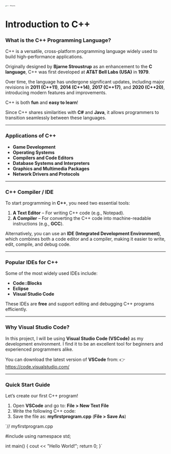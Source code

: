 <img src="https://upload.wikimedia.org/wikipedia/commons/thumb/1/18/ISO_C%2B%2B_Logo.svg/1200px-ISO_C%2B%2B_Logo.svg.png" alt="C++ - Wikipedia" style="zoom:25%;" />

# Introduction to C++

### **What is the C++ Programming Language?**

C++ is a versatile, cross-platform programming language widely used to build high-performance applications.

Originally designed by **Bjarne Stroustrup** as an enhancement to the **C language**, C++ was first developed at **AT&T Bell Labs (USA)** in **1979**.

Over time, the language has undergone significant updates, including major revisions in **2011 (C++11)**, **2014 (C++14)**, **2017 (C++17)**, and **2020 (C++20)**, introducing modern features and improvements.

C++ is both **fun** and **easy to learn**!

Since C++ shares similarities with **C#** and **Java**, it allows programmers to transition seamlessly between these languages.

------

### **Applications of C++**

- **Game Development**
- **Operating Systems**
- **Compilers and Code Editors**
- **Database Systems and Interpreters**
- **Graphics and Multimedia Packages**
- **Network Drivers and Protocols**

------

### **C++ Compiler / IDE**

To start programming in **C++**, you need two essential tools:

1. **A Text Editor** – For writing C++ code (e.g., Notepad).
2. **A Compiler** – For converting the C++ code into machine-readable instructions (e.g., **GCC**).

Alternatively, you can use an **IDE (Integrated Development Environment)**, which combines both a code editor and a compiler, making it easier to write, edit, compile, and debug code.

------

### **Popular IDEs for C++**

Some of the most widely used IDEs include:

- **Code::Blocks**
- **Eclipse**
- **Visual Studio Code**

These IDEs are **free** and support editing and debugging C++ programs efficiently.

------

### **Why Visual Studio Code?**

In this project, I will be using **Visual Studio Code (VSCode)** as my development environment. I find it to be an excellent tool for beginners and experienced programmers alike.

You can download the latest version of **VSCode** from:
👉 https://code.visualstudio.com/

------

### **Quick Start Guide**

Let’s create our first C++ program!

1. Open **VSCode** and go to:
   **File > New Text File**
2. Write the following C++ code:
3. Save the file as:
   **myfirstprogram.cpp**
   (**File > Save As**)

`// myfirstprogram.cpp

#include <iostream>
using namespace std;

int main() {
  cout << "Hello World!";
  return 0;
}`
